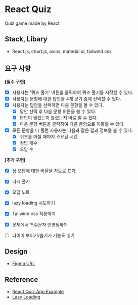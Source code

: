 # React Quiz 
Quiz game made by React

## Stack, Libary
- React.js, chart.js, axios, material ui, tailwind css
## 요구 사항
**[필수 구현]**
- [x] 사용자는 '퀴즈 풀기' 버튼을 클릭하여 퀴즈 풀기를 시작할 수 있다.
- [x] 사용자는 문항에 대한 답안을 4개 보기 중에 선택할 수 있다.
- [x] 사용자는 답안을 선택하면 다음 문항을 볼 수 있다.
  - [x] 답안 선택 후 다음 문항 버튼을 볼 수 있다.
  - [x] 답안이 맞았는지 틀렸는지 바로 알 수 있다.
  - [x] 다음 문항 버튼을 클릭하여 다음 문항으로 이동할 수 있다.
- [x] 모든 문항을 다 풀면 사용자는 다음과 같은 결과 정보를 볼 수 있다.
  - [x] 퀴즈를 마칠 때까지 소요된 시간
  - [x] 정답 개수
  - [x] 오답 수

**[추가 구현]**
- [x] 정 오답에 대한 비율을 차트로 표기
- [x] 다시 풀기
- [x] 오답 노트

- [x] lazy loading 시도하기
- [x] Tailwind css 적용하기
- [x] 문제에서 특수문자 인코딩하기
- [ ] 타이머 보이기/숨기기 기능도 넣기

## Design
- [Figma URL](https://www.figma.com/file/85DgH9wo3MVlIz1udBbY1N/Untitled?node-id=2%3A6)

## Reference
- [React Quiz App Example](https://www.youtube.com/watch?v=dg7XmuLvsbs)
- [Lazy Loading](https://www.loginradius.com/blog/engineering/lazy-loading-in-react/#:~:text=In%20essence%2C%20lazy%20loading%20means,it%20at%20the%20same%20time.)

